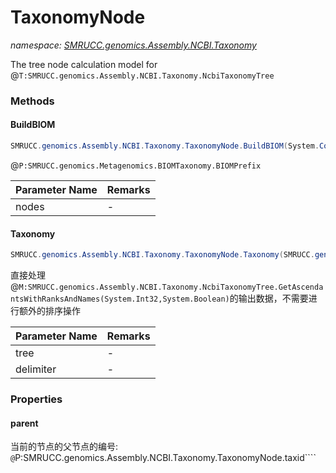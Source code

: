 ﻿# TaxonomyNode
_namespace: [SMRUCC.genomics.Assembly.NCBI.Taxonomy](./index.md)_

The tree node calculation model for @``T:SMRUCC.genomics.Assembly.NCBI.Taxonomy.NcbiTaxonomyTree``



### Methods

#### BuildBIOM
```csharp
SMRUCC.genomics.Assembly.NCBI.Taxonomy.TaxonomyNode.BuildBIOM(System.Collections.Generic.IEnumerable{SMRUCC.genomics.Assembly.NCBI.Taxonomy.TaxonomyNode})
```
@``P:SMRUCC.genomics.Metagenomics.BIOMTaxonomy.BIOMPrefix``

|Parameter Name|Remarks|
|--------------|-------|
|nodes|-|


#### Taxonomy
```csharp
SMRUCC.genomics.Assembly.NCBI.Taxonomy.TaxonomyNode.Taxonomy(SMRUCC.genomics.Assembly.NCBI.Taxonomy.TaxonomyNode[],System.String)
```
直接处理@``M:SMRUCC.genomics.Assembly.NCBI.Taxonomy.NcbiTaxonomyTree.GetAscendantsWithRanksAndNames(System.Int32,System.Boolean)``的输出数据，不需要进行额外的排序操作

|Parameter Name|Remarks|
|--------------|-------|
|tree|-|
|delimiter|-|



### Properties

#### parent
当前的节点的父节点的编号: ``@``P:SMRUCC.genomics.Assembly.NCBI.Taxonomy.TaxonomyNode.taxid````

